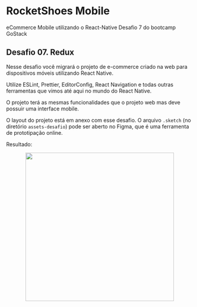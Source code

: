 # RocketShoes Mobile

eCommerce Mobile utilizando o React-Native Desafio 7 do bootcamp GoStack

## Desafio 07. Redux

Nesse desafio você migrará o projeto de e-commerce criado na web para dispositivos móveis utilizando React Native.

Utilize ESLint, Prettier, EditorConfig, React Navigation e todas outras ferramentas que vimos até aqui no mundo do React Native.

O projeto terá as mesmas funcionalidades que o projeto web mas deve possuir uma interface mobile.

O layout do projeto está em anexo com esse desafio. O arquivo `.sketch` (no diretório `assets-desafio`) pode ser aberto no Figma, que é uma ferramenta de prototipação online.

Resultado:

<center>
<img src="demo.gif" height="400">
</center>
